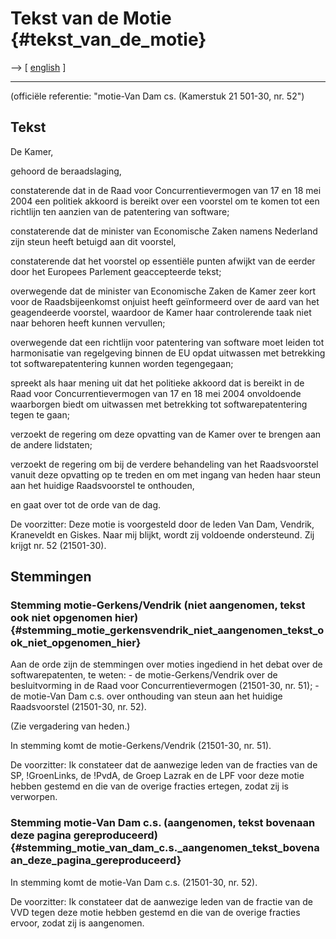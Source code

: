 # Tekst van de Motie {#tekst_van_de_motie}

\--\> \[ [ english](NlMot040701En "wikilink") \]

------------------------------------------------------------------------

(officiële referentie: \"motie-Van Dam cs. (Kamerstuk 21 501-30, nr.
52\")

## Tekst

De Kamer,

gehoord de beraadslaging,

constaterende dat in de Raad voor Concurrentievermogen van 17 en 18 mei
2004 een politiek akkoord is bereikt over een voorstel om te komen tot
een richtlijn ten aanzien van de patentering van software;

constaterende dat de minister van Economische Zaken namens Nederland
zijn steun heeft betuigd aan dit voorstel,

constaterende dat het voorstel op essentiële punten afwijkt van de
eerder door het Europees Parlement geaccepteerde tekst;

overwegende dat de minister van Economische Zaken de Kamer zeer kort
voor de Raadsbijeenkomst onjuist heeft geïnformeerd over de aard van het
geagendeerde voorstel, waardoor de Kamer haar controlerende taak niet
naar behoren heeft kunnen vervullen;

overwegende dat een richtlijn voor patentering van software moet leiden
tot harmonisatie van regelgeving binnen de EU opdat uitwassen met
betrekking tot softwarepatentering kunnen worden tegengegaan;

spreekt als haar mening uit dat het politieke akkoord dat is bereikt in
de Raad voor Concurrentievermogen van 17 en 18 mei 2004 onvoldoende
waarborgen biedt om uitwassen met betrekking tot softwarepatentering
tegen te gaan;

verzoekt de regering om deze opvatting van de Kamer over te brengen aan
de andere lidstaten;

verzoekt de regering om bij de verdere behandeling van het Raadsvoorstel
vanuit deze opvatting op te treden en om met ingang van heden haar steun
aan het huidige Raadsvoorstel te onthouden,

en gaat over tot de orde van de dag.

De voorzitter: Deze motie is voorgesteld door de leden Van Dam, Vendrik,
Kraneveldt en Giskes. Naar mij blijkt, wordt zij voldoende ondersteund.
Zij krijgt nr. 52 (21501-30).

## Stemmingen

### Stemming motie-Gerkens/Vendrik (niet aangenomen, tekst ook niet opgenomen hier) {#stemming_motie_gerkensvendrik_niet_aangenomen_tekst_ook_niet_opgenomen_hier}

Aan de orde zijn de stemmingen over moties ingediend in het debat over
de softwarepatenten, te weten: - de motie-Gerkens/Vendrik over de
besluitvorming in de Raad voor Concurrentievermogen (21501-30, nr.
51); - de motie-Van Dam c.s. over onthouding van steun aan het huidige
Raadsvoorstel (21501-30, nr. 52).

(Zie vergadering van heden.)

In stemming komt de motie-Gerkens/Vendrik (21501-30, nr. 51).

De voorzitter: Ik constateer dat de aanwezige leden van de fracties van
de SP, !GroenLinks, de !PvdA, de Groep Lazrak en de LPF voor deze motie
hebben gestemd en die van de overige fracties ertegen, zodat zij is
verworpen.

### Stemming motie-Van Dam c.s. (aangenomen, tekst bovenaan deze pagina gereproduceerd) {#stemming_motie_van_dam_c.s._aangenomen_tekst_bovenaan_deze_pagina_gereproduceerd}

In stemming komt de motie-Van Dam c.s. (21501-30, nr. 52).

De voorzitter: Ik constateer dat de aanwezige leden van de fractie van
de VVD tegen deze motie hebben gestemd en die van de overige fracties
ervoor, zodat zij is aangenomen.
